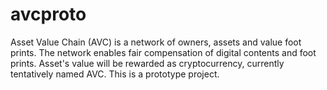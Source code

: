 # avcproto
Asset Value Chain (AVC) is a network of owners, assets and value foot prints. The network enables fair compensation of digital contents and foot prints. Asset's value will be rewarded as cryptocurrency, currently tentatively named AVC. This is a prototype project.
